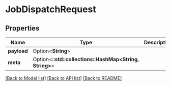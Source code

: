 # JobDispatchRequest

## Properties

Name | Type | Description | Notes
------------ | ------------- | ------------- | -------------
**payload** | Option<**String**> |  | [optional]
**meta** | Option<**::std::collections::HashMap<String, String>**> |  | [optional]

[[Back to Model list]](../README.md#documentation-for-models) [[Back to API list]](../README.md#documentation-for-api-endpoints) [[Back to README]](../README.md)


